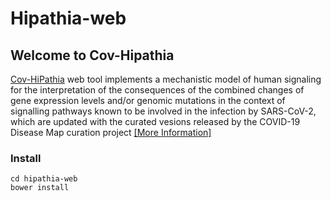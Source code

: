 # Hipathia-web

## Welcome to Cov-Hipathia

<a href="http://hipathia.babelomics.org/covid19">Cov-HiPathia</a> web tool implements a mechanistic model of human signaling for the interpretation of the consequences of the combined changes of gene expression levels and/or genomic mutations in the context of signalling pathways known to be involved in the infection by SARS-CoV-2, which are updated with the curated vesions released by the COVID-19 Disease Map curation project 
<a href="http://hipathia.babelomics.org/covid19/doc/doku.php"> [More Information] </a>

### Install

    cd hipathia-web
    bower install
